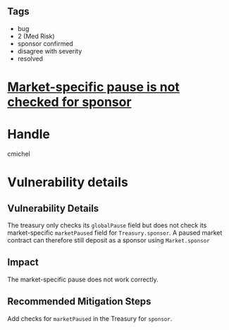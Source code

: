 ## Tags

- bug
- 2 (Med Risk)
- sponsor confirmed
- disagree with severity
- resolved

# [Market-specific pause is not checked for sponsor](https://github.com/code-423n4/2021-06-realitycards-findings/issues/145) 

# Handle

cmichel


# Vulnerability details

## Vulnerability Details

The treasury only checks its `globalPause` field but does not check its market-specific `marketPaused` field for `Treasury.sponsor`.
A paused market contract can therefore still deposit as a sponsor using `Market.sponsor`

## Impact

The market-specific pause does not work correctly.

## Recommended Mitigation Steps

Add checks for `marketPaused` in the Treasury for `sponsor`.


